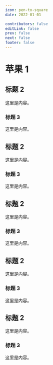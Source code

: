```yaml
---
icon: pen-to-square
date: 2022-01-01

contributors: false
editLink: false
prev: false
next: false
footer: false
---
```


# 苹果 1

## 标题 2

这里是内容。

### 标题 3

这里是内容。

## 标题 2

这里是内容。

### 标题 3

这里是内容。

## 标题 2

这里是内容。

### 标题 3

这里是内容。

## 标题 2

这里是内容。

### 标题 3

这里是内容。

## 标题 2

这里是内容。

### 标题 3

这里是内容。
